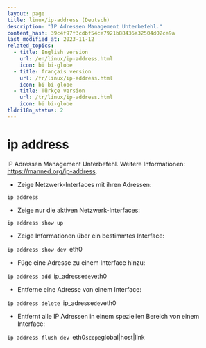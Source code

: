 ```yaml
---
layout: page
title: linux/ip-address (Deutsch)
description: "IP Adressen Management Unterbefehl."
content_hash: 39c4f97f3cdbf54ce7921b88436a32504d02ce9a
last_modified_at: 2023-11-12
related_topics:
  - title: English version
    url: /en/linux/ip-address.html
    icon: bi bi-globe
  - title: français version
    url: /fr/linux/ip-address.html
    icon: bi bi-globe
  - title: Türkçe version
    url: /tr/linux/ip-address.html
    icon: bi bi-globe
tldri18n_status: 2
---
```

# ip address

IP Adressen Management Unterbefehl.
Weitere Informationen: <https://manned.org/ip-address>.

- Zeige Netzwerk-Interfaces mit ihren Adressen:

`ip address`

- Zeige nur die aktiven Netzwerk-Interfaces:

`ip address show up`

- Zeige Informationen über ein bestimmtes Interface:

`ip address show dev `<span class="tldr-var badge badge-pill bg-dark-lm bg-white-dm text-white-lm text-dark-dm font-weight-bold">eth0</span>

- Füge eine Adresse zu einem Interface hinzu:

`ip address add `<span class="tldr-var badge badge-pill bg-dark-lm bg-white-dm text-white-lm text-dark-dm font-weight-bold">ip_adresse</span>` dev `<span class="tldr-var badge badge-pill bg-dark-lm bg-white-dm text-white-lm text-dark-dm font-weight-bold">eth0</span>

- Entferne eine Adresse von einem Interface:

`ip address delete `<span class="tldr-var badge badge-pill bg-dark-lm bg-white-dm text-white-lm text-dark-dm font-weight-bold">ip_adresse</span>` dev `<span class="tldr-var badge badge-pill bg-dark-lm bg-white-dm text-white-lm text-dark-dm font-weight-bold">eth0</span>

- Entfernt alle IP Adressen in einem speziellen Bereich von einem Interface:

`ip address flush dev `<span class="tldr-var badge badge-pill bg-dark-lm bg-white-dm text-white-lm text-dark-dm font-weight-bold">eth0</span>` scope `<span class="tldr-var badge badge-pill bg-dark-lm bg-white-dm text-white-lm text-dark-dm font-weight-bold">global|host|link</span>
